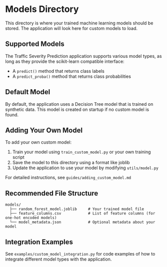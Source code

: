 # Models Directory

This directory is where your trained machine learning models should be stored. The application will look here for custom models to load.

## Supported Models

The Traffic Severity Prediction application supports various model types, as long as they provide the scikit-learn compatible interface:

- A `predict()` method that returns class labels
- A `predict_proba()` method that returns class probabilities

## Default Model

By default, the application uses a Decision Tree model that is trained on synthetic data. This model is created on startup if no custom model is found.

## Adding Your Own Model

To add your own custom model:

1. Train your model using `train_custom_model.py` or your own training script
2. Save the model to this directory using a format like joblib
3. Update the application to use your model by modifying `utils/model.py`

For detailed instructions, see `guides/adding_custom_model.md`

## Recommended File Structure

```
models/
  ├── random_forest_model.joblib     # Your trained model file
  ├── feature_columns.csv            # List of feature columns (for one-hot encoded models)
  └── model_metadata.json            # Optional metadata about your model
```

## Integration Examples

See `examples/custom_model_integration.py` for code examples of how to integrate different model types with the application.